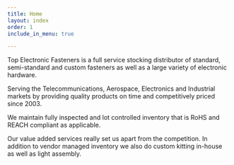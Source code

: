 ```yaml
---
title: Home
layout: index
order: 1
include_in_menu: true

---
```

Top Electronic Fasteners is a full service stocking distributor of standard, semi-standard and custom fasteners as well as a large variety of electronic hardware.

Serving the Telecommunications, Aerospace, Electronics and Industrial markets by providing quality products on time and competitively priced since 2003.

We maintain fully inspected and lot controlled inventory that is RoHS and REACH compliant as applicable.

Our value added services really set us apart from the competition. In addition to vendor managed inventory we also do custom kitting in-house as well as light assembly.